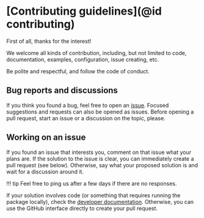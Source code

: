 # [Contributing guidelines](@id contributing)

First of all, thanks for the interest!

We welcome all kinds of contribution, including, but not limited to code, documentation, examples, configuration, issue creating, etc.

Be polite and respectful, and follow the code of conduct.

## Bug reports and discussions

If you think you found a bug, feel free to open an [issue](https://github.com/workingdoge/AnkiInterface.jl/issues).
Focused suggestions and requests can also be opened as issues.
Before opening a pull request, start an issue or a discussion on the topic, please.

## Working on an issue

If you found an issue that interests you, comment on that issue what your plans are.
If the solution to the issue is clear, you can immediately create a pull request (see below).
Otherwise, say what your proposed solution is and wait for a discussion around it.

!!! tip
    Feel free to ping us after a few days if there are no responses.

If your solution involves code (or something that requires running the package locally), check the [developer documentation](91-developer.md).
Otherwise, you can use the GitHub interface directly to create your pull request.
